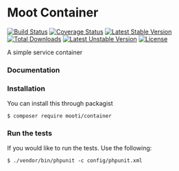 # Moot Container

[![Build Status](https://travis-ci.org/mooti/container.svg?branch=master)](https://travis-ci.org/mooti/container)
[![Coverage Status](https://coveralls.io/repos/github/mooti/container/badge.svg?branch=master)](https://coveralls.io/github/mooti/container?branch=master)
[![Latest Stable Version](https://poser.pugx.org/mooti/container/v/stable)](https://packagist.org/packages/mooti/container)
[![Total Downloads](https://poser.pugx.org/mooti/container/downloads)](https://packagist.org/packages/mooti/container)
[![Latest Unstable Version](https://poser.pugx.org/mooti/container/v/unstable)](https://packagist.org/packages/mooti/container)
[![License](https://poser.pugx.org/mooti/container/license)](https://packagist.org/packages/mooti/container)

A simple service container

### Documentation



### Installation

You can install this through packagist

```
$ composer require mooti/container
```

### Run the tests

If you would like to run the tests. Use the following:

```
$ ./vendor/bin/phpunit -c config/phpunit.xml
```